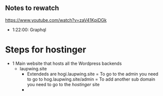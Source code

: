 ## Notes to rewatch

https://www.youtube.com/watch?v=zaV41KpiDGk

* 1:22:00:  Graphql

# Steps for hostinger
- 1 Main website that hosts all the Wordpress backends
   - laupwing.site
      - Extendeds are hogi.laupwing.site
      = To go to the admin you need to go to hog.laupwing.site/admin
   = To add another sub domain you need to go to the _hostinger_ site
      - 